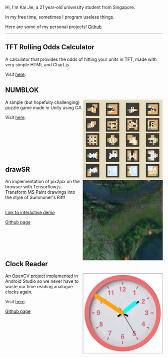 Hi, I'm Kai Jie, a 21 year-old university student from Singapore.

In my free time, sometimes I program useless things.

Here are some of my personal projects! [Github](https://github.com/wongkj12)

---

## TFT Rolling Odds Calculator
A calculator that provides the odds of hitting your units in TFT, made with very simple HTML and Chart.js.

Visit [here](https://wongkj12.github.io/TFT-Rolling-Odds-Calculator/).

## NUMBLOK 
<img style="float: right;" src="docs/temp.png"/>
A simple (but hopefully challenging) puzzle game made in Unity using C#. 

Visit [here](https://jkgnow.itch.io/numblok?secret=Y3TIcmz8VZtkA4AsdYdnAgCpgE).

<br><br><br><br><br><br>
## drawSR
<img style="float: right;" src="docs/sr.png"/>
An implementation of pix2pix on the browser with Tensorflow.js. Transform MS Paint drawings into the style of Summoner's Rift!<br><br>

[Link to interactive demo](https://wongkj12.github.io/drawSR/)


[Github page](https://github.com/wongkj12/drawSR)

<br><br><br><br>
## Clock Reader
<img style="float: right;" width="256" height="256" src="docs/final_clock.png"/>
An OpenCV project implemented in Android Studio so we never have to waste our time reading analogue clocks again.

Visit [here](https://wongkj12.github.io/clock-reader/).

[Github page](https://github.com/wongkj12/clock-reader)
